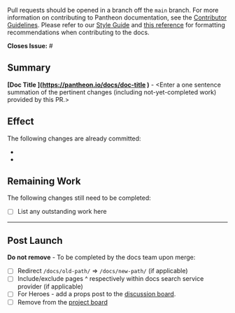 Pull requests should be opened in a branch off the `main` branch. For more information on contributing to Pantheon documentation, see the [Contributor Guidelines](/contribute). Please refer to our [Style Guide](/style-guide) and [this reference](https://developers.google.com/style) for formatting recommendations when contributing to the docs. 


<!--
**Note:** Please fill out the PR template to ensure proper processing. If you're not sure about a section, leave it empty, do not remove it.
-->

**Closes Issue:** #

## Summary

**[Doc Title <Replace with the site page name>](https://pantheon.io/docs/doc-title <replace with a link to where the doc change is located on the Pantheon docs site>)** -  <Enter a one sentence summation of the pertinent changes (including not-yet-completed work) provided by this PR.>
<!-- Example format: [Pantheon User Account Login Session Length](https://pantheon.io/docs/user-dashboard#pantheon-user-account-login-session-length)** - Adds action that Terminus users are also logged out after 24 hours of inactivity. -->

## Effect
<!-- Use this section to detail the changes summarized above, or remove if not needed -->

The following changes are already committed:

*
*


## Remaining Work
<!-- Remove if not needed -->
The following changes still need to be completed:

- [ ] List any outstanding work here


--------------------------------------------------
## Post Launch

**Do not remove** - To be completed by the docs team upon merge:

- [ ] Redirect `/docs/old-path/` => `/docs/new-path/` (if applicable)
- [ ] Include/exclude pages ^ respectively within docs search service provider (if applicable)
- [ ] For Heroes - add a props post to the [discussion board](https://discuss.pantheon.io/c/pantheon-platform/documentation/17).
- [ ] Remove from the [project board](https://github.com/pantheon-systems/documentation/projects/14)

